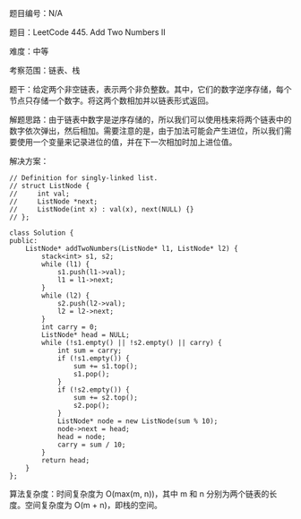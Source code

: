 题目编号：N/A

题目：LeetCode 445. Add Two Numbers II

难度：中等

考察范围：链表、栈

题干：给定两个非空链表，表示两个非负整数。其中，它们的数字逆序存储，每个节点只存储一个数字。将这两个数相加并以链表形式返回。

解题思路：由于链表中数字是逆序存储的，所以我们可以使用栈来将两个链表中的数字依次弹出，然后相加。需要注意的是，由于加法可能会产生进位，所以我们需要使用一个变量来记录进位的值，并在下一次相加时加上进位值。

解决方案：

```solidity
// Definition for singly-linked list.
// struct ListNode {
//     int val;
//     ListNode *next;
//     ListNode(int x) : val(x), next(NULL) {}
// };

class Solution {
public:
    ListNode* addTwoNumbers(ListNode* l1, ListNode* l2) {
        stack<int> s1, s2;
        while (l1) {
            s1.push(l1->val);
            l1 = l1->next;
        }
        while (l2) {
            s2.push(l2->val);
            l2 = l2->next;
        }
        int carry = 0;
        ListNode* head = NULL;
        while (!s1.empty() || !s2.empty() || carry) {
            int sum = carry;
            if (!s1.empty()) {
                sum += s1.top();
                s1.pop();
            }
            if (!s2.empty()) {
                sum += s2.top();
                s2.pop();
            }
            ListNode* node = new ListNode(sum % 10);
            node->next = head;
            head = node;
            carry = sum / 10;
        }
        return head;
    }
};
```

算法复杂度：时间复杂度为 O(max(m, n))，其中 m 和 n 分别为两个链表的长度。空间复杂度为 O(m + n)，即栈的空间。